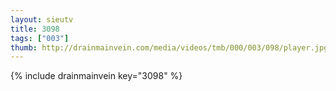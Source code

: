 ```yaml
--- 
layout: sieutv
title: 3098
tags: ["003"]
thumb: http://drainmainvein.com/media/videos/tmb/000/003/098/player.jpg
---
```

{% include drainmainvein key="3098" %} 
